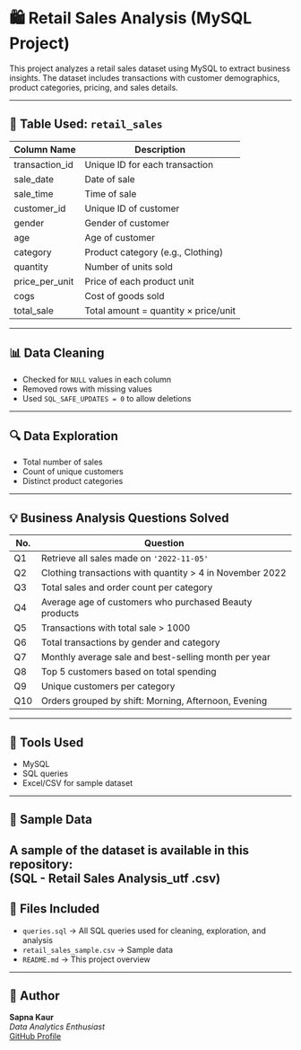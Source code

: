 # 🛍️ Retail Sales Analysis (MySQL Project)

This project analyzes a retail sales dataset using MySQL to extract business insights. The dataset includes transactions with customer demographics, product categories, pricing, and sales details.

---

## 📂 Table Used: `retail_sales`

| Column Name      | Description                          |
|------------------|--------------------------------------|
| transaction_id   | Unique ID for each transaction       |
| sale_date        | Date of sale                         |
| sale_time        | Time of sale                         |
| customer_id      | Unique ID of customer                |
| gender           | Gender of customer                   |
| age              | Age of customer                      |
| category         | Product category (e.g., Clothing)    |
| quantity         | Number of units sold                 |
| price_per_unit   | Price of each product unit           |
| cogs             | Cost of goods sold                   |
| total_sale       | Total amount = quantity × price/unit |

---

## 📊 Data Cleaning

- Checked for `NULL` values in each column
- Removed rows with missing values
- Used `SQL_SAFE_UPDATES = 0` to allow deletions

---

## 🔍 Data Exploration

- Total number of sales
- Count of unique customers
- Distinct product categories

---

## 💡 Business Analysis Questions Solved

| No. | Question |
|-----|----------|
| Q1  | Retrieve all sales made on `'2022-11-05'` |
| Q2  | Clothing transactions with quantity > 4 in November 2022 |
| Q3  | Total sales and order count per category |
| Q4  | Average age of customers who purchased Beauty products |
| Q5  | Transactions with total sale > 1000 |
| Q6  | Total transactions by gender and category |
| Q7  | Monthly average sale and best-selling month per year |
| Q8  | Top 5 customers based on total spending |
| Q9  | Unique customers per category |
| Q10 | Orders grouped by shift: Morning, Afternoon, Evening |

---

## 🧪 Tools Used

- MySQL
- SQL queries
- Excel/CSV for sample dataset

---

## 📂 Sample Data

A sample of the dataset is available in this repository:  
(SQL - Retail Sales Analysis_utf .csv)
---

## 📁 Files Included

- `queries.sql` → All SQL queries used for cleaning, exploration, and analysis  
- `retail_sales_sample.csv` → Sample data  
- `README.md` → This project overview

---

## 📎 Author

**Sapna Kaur**  
_Data Analytics Enthusiast_  
[GitHub Profile](https://github.com/sapnakaur4/Retail-sales-Analysis)


